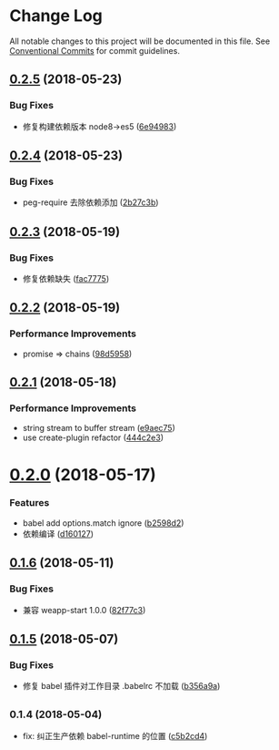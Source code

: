 # Change Log

All notable changes to this project will be documented in this file.
See [Conventional Commits](https://conventionalcommits.org) for commit guidelines.

<a name="0.2.5"></a>
## [0.2.5](https://github.com/tolerance-go/weapp-cli/compare/weapp-plugin-babel@0.2.4...weapp-plugin-babel@0.2.5) (2018-05-23)


### Bug Fixes

* 修复构建依赖版本 node8->es5 ([6e94983](https://github.com/tolerance-go/weapp-cli/commit/6e94983))




<a name="0.2.4"></a>
## [0.2.4](https://github.com/tolerance-go/weapp-cli/compare/weapp-plugin-babel@0.2.3...weapp-plugin-babel@0.2.4) (2018-05-23)


### Bug Fixes

* peg-require 去除依赖添加 ([2b27c3b](https://github.com/tolerance-go/weapp-cli/commit/2b27c3b))




<a name="0.2.3"></a>
## [0.2.3](https://github.com/tolerance-go/weapp-cli/compare/weapp-plugin-babel@0.2.2...weapp-plugin-babel@0.2.3) (2018-05-19)


### Bug Fixes

* 修复依赖缺失 ([fac7775](https://github.com/tolerance-go/weapp-cli/commit/fac7775))




<a name="0.2.2"></a>
## [0.2.2](https://github.com/tolerance-go/weapp-cli/compare/weapp-plugin-babel@0.2.1...weapp-plugin-babel@0.2.2) (2018-05-19)


### Performance Improvements

* promise => chains ([98d5958](https://github.com/tolerance-go/weapp-cli/commit/98d5958))




<a name="0.2.1"></a>
## [0.2.1](https://github.com/tolerance-go/weapp-cli/compare/weapp-plugin-babel@0.2.0...weapp-plugin-babel@0.2.1) (2018-05-18)


### Performance Improvements

* string stream to buffer stream ([e9aec75](https://github.com/tolerance-go/weapp-cli/commit/e9aec75))
* use create-plugin refactor ([444c2e3](https://github.com/tolerance-go/weapp-cli/commit/444c2e3))




<a name="0.2.0"></a>
# [0.2.0](https://github.com/tolerance-go/weapp-cli/compare/weapp-plugin-babel@0.1.6...weapp-plugin-babel@0.2.0) (2018-05-17)


### Features

* babel add options.match ignore ([b2598d2](https://github.com/tolerance-go/weapp-cli/commit/b2598d2))
* 依赖编译 ([d160127](https://github.com/tolerance-go/weapp-cli/commit/d160127))




<a name="0.1.6"></a>
## [0.1.6](https://github.com/tolerance-go/weapp-cli/compare/weapp-plugin-babel@0.1.5...weapp-plugin-babel@0.1.6) (2018-05-11)


### Bug Fixes

* 兼容 weapp-start 1.0.0 ([82f77c3](https://github.com/tolerance-go/weapp-cli/commit/82f77c3))




<a name="0.1.5"></a>
## [0.1.5](https://github.com/tolerance-go/weapp-cli/compare/weapp-plugin-babel@0.1.4...weapp-plugin-babel@0.1.5) (2018-05-07)


### Bug Fixes

* 修复 babel 插件对工作目录 .babelrc 不加载 ([b356a9a](https://github.com/tolerance-go/weapp-cli/commit/b356a9a))




<a name="0.1.4"></a>
## <small>0.1.4 (2018-05-04)</small>

* fix: 纠正生产依赖 babel-runtime 的位置 ([c5b2cd4](https://github.com/tolerance-go/weapp-cli/commit/c5b2cd4))
